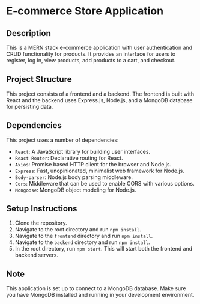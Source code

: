 # E-commerce Store Application

## Description

This is a MERN stack e-commerce application with user authentication and CRUD functionality for products. It provides an interface for users to register, log in, view products, add products to a cart, and checkout. 

## Project Structure

This project consists of a frontend and a backend. The frontend is built with React and the backend uses Express.js, Node.js, and a MongoDB database for persisting data.

## Dependencies

This project uses a number of dependencies:

- `React`: A JavaScript library for building user interfaces.
- `React Router`: Declarative routing for React.
- `Axios`: Promise based HTTP client for the browser and Node.js.
- `Express`: Fast, unopinionated, minimalist web framework for Node.js.
- `Body-parser`: Node.js body parsing middleware.
- `Cors`: Middleware that can be used to enable CORS with various options.
- `Mongoose`: MongoDB object modeling for Node.js.

## Setup Instructions

1. Clone the repository.
2. Navigate to the root directory and run `npm install`.
3. Navigate to the `frontend` directory and run `npm install`.
4. Navigate to the `backend` directory and run `npm install`.
5. In the root directory, run `npm start`. This will start both the frontend and backend servers.

## Note

This application is set up to connect to a MongoDB database. Make sure you have MongoDB installed and running in your development environment.
